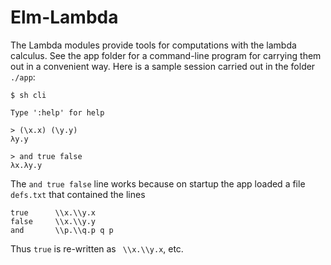 # Elm-Lambda

The Lambda modules provide tools for computations with the 
lambda calculus.  See the app folder for a command-line program
for carrying them out in a convenient way.  Here is a sample 
session carried out in the folder `./app`:

```
$ sh cli

Type ':help' for help

> (\x.x) (\y.y)
λy.y

> and true false
λx.λy.y

```

The `and true false` line works because on startup the app loaded
a file `defs.txt` that contained the lines

```
true      \\x.\\y.x
false     \\x.\\y.y
and       \\p.\\q.p q p
```

Thus `true` is re-written as ` \\x.\\y.x`, etc.
